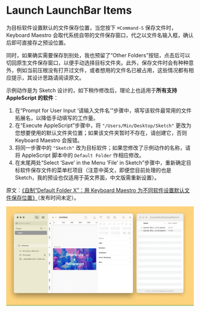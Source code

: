 # Launch LaunchBar Items

为目标软件设置默认的文件保存位置，当您按下 `⌘Command-S` 保存文件时，Keyboard Maestro 会取代系统自带的文件保存窗口，代之以文件名输入框，确认后即可直接存之预设位置。

同时，如果确实需要保存到别处，我也预留了“Other Folders”按钮，点击后可以切回原生文件保存窗口，以便手动选择目标文件夹。此外，保存文件时会有种种意外，例如当前压根没有打开过文件，或者想用的文件名已被占用，这些情况都有相应提示，其设计思路请阅读原文。

示例动作是为 Sketch 设计的，如下稍作修改后，理论上也适用于**所有支持 AppleScript 的软件**：

1. 在“Prompt for User Input ‘请输入文件名’”步骤中，填写该软件最常用的文件拓展名，以降低手动填写的工作量。
2. 在“Execute AppleScript”步骤中，将 `"/Users/Min/Desktop/Sketch"` 更改为您想要使用的默认文件夹位置；如果该文件夹暂时不存在，请创建它，否则 Keyboard Maestro 会报错。
3. 将同一步骤中的 `"Sketch"` 改为目标软件；如果您修改了示例动作的名称，请将 AppleScript 脚本中的 `Default Folder` 作相应修改。
4. 在末尾两处“Select ‘Save’ in the Menu ‘File’ in Sketch”步骤中，重新确定目标软件保存文件的菜单栏项目（注意中英文，即便您目前处理的也是 Sketch，我的预设也仅适用于英文界面，中文版需重新设置）。

原文：[《自制“Default Folder X”：用 Keyboard Maestro 为不同软件设置默认文件保存位置》](https://utgd.net/article)（发布时间未定）。

![title](img.gif)